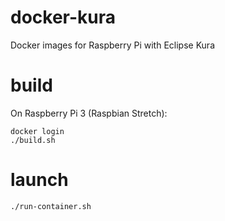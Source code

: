# docker-kura
Docker images for Raspberry Pi with Eclipse Kura

# build
On Raspberry Pi 3 (Raspbian Stretch):

```
docker login
./build.sh
```

# launch
```
./run-container.sh
```
